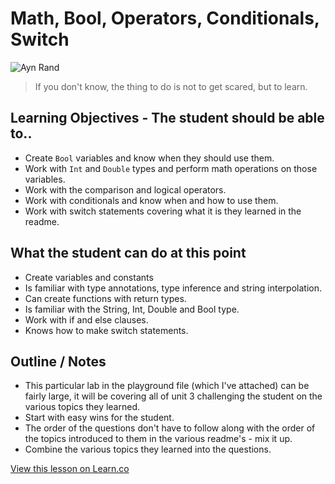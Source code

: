 # Math, Bool, Operators, Conditionals, Switch

![Ayn Rand](http://www.nndb.com/people/097/000030007/ayn-rand-wtl_big.jpg)
> If you don't know, the thing to do is not to get scared, but to learn.

## Learning Objectives - The student should be able to..

* Create `Bool` variables and know when they should use them.
* Work with `Int` and `Double` types and perform math operations on those variables.
* Work with the comparison and logical operators.
* Work with conditionals and know when and how to use them.
* Work with switch statements covering what it is they learned in the readme.

## What the student can do at this point 

* Create variables and constants
* Is familiar with type annotations, type inference and string interpolation.
* Can create functions with return types.
* Is familiar with the String, Int, Double and Bool type.
* Work with if and else clauses.
* Knows how to make switch statements.

## Outline / Notes

* This particular lab in the playground file (which I've attached) can be fairly large, it will be covering all of unit 3 challenging the student on the various topics they learned.
* Start with easy wins for the student.
* The order of the questions don't have to follow along with the order of the topics introduced to them in the various readme's - mix it up.
* Combine the various topics they learned into the questions.

<a href='https://learn.co/lessons/AllUnit3Lab' data-visibility='hidden'>View this lesson on Learn.co</a>
